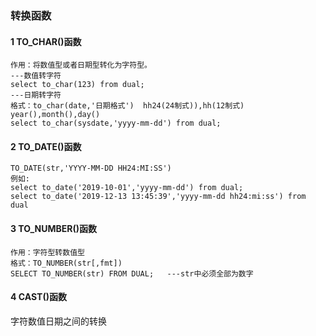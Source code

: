 ### 转换函数

#### 1 TO_CHAR()函数

```plsql
作用：将数值型或者日期型转化为字符型。
---数值转字符
select to_char(123) from dual;
---日期转字符
格式：to_char(date,'日期格式')  hh24(24制式)),hh(12制式)
year(),month(),day()
select to_char(sysdate,'yyyy-mm-dd') from dual;
```

#### 2 TO_DATE()函数

```plsql
TO_DATE(str,'YYYY-MM-DD HH24:MI:SS')
例如:
select to_date('2019-10-01','yyyy-mm-dd') from dual;
select to_date('2019-12-13 13:45:39','yyyy-mm-dd hh24:mi:ss') from dual
```

#### 3 TO_NUMBER()函数

```plsql
作用：字符型转数值型
格式：TO_NUMBER(str[,fmt])
SELECT TO_NUMBER(str) FROM DUAL;   ---str中必须全部为数字
```

#### 4	CAST()函数

字符数值日期之间的转换



